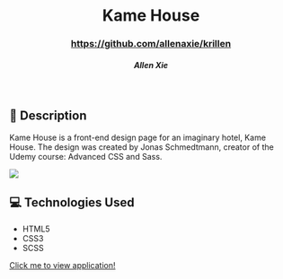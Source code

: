 # <h1 align="center"> Kame House </h1>
 #### <h3 align="center">https://github.com/allenaxie/krillen</h3>
 <h5 align="center">Allen Xie</h5>

<br>

## 📝 Description

Kame House is a front-end design page for an imaginary hotel, Kame House. The design was created by Jonas Schmedtmann, creator of the Udemy course: Advanced CSS and Sass.

![](https://i.imgur.com/7KC9qej.gif)


## 💻 Technologies Used 

- HTML5
- CSS3
- SCSS

<a href="https://kame-house.netlify.app/" target="_blank"> Click me to view application! </a>
